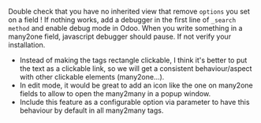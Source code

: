 Double check that you have no inherited view that remove `options` you
set on a field \! If nothing works, add a debugger in the first line of
`_search method` and enable debug mode in Odoo. When you write something
in a many2one field, javascript debugger should pause. If not verify
your installation.

  - Instead of making the tags rectangle clickable, I think it's better
    to put the text as a clickable link, so we will get a consistent
    behaviour/aspect with other clickable elements (many2one...).
  - In edit mode, it would be great to add an icon like the one on
    many2one fields to allow to open the many2many in a popup window.
  - Include this feature as a configurable option via parameter to have
    this behaviour by default in all many2many tags.

